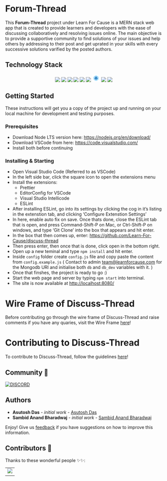 # Forum-Thread

This **Forum-Thread** project under Learn For Cause is a MERN stack web app that is created to provide learners and developers with the ease of discussing collaboratively and resolving issues online. The main objective is to provide a supportive community to find solutions of your issues and help others by addressing to their post and get uprated in your skills with every successive solutions varified by the posted authors.

<div>
      <h2>Technology Stack</h2>
      <p align ="center">
        <code><img src="https://img.icons8.com/color/48/000000/mongodb.png" width="5%" /></code>
        <code><img src="https://d2eip9sf3oo6c2.cloudfront.net/tags/images/000/000/359/full/expressjslogo.png" width="5%" /></code>
        <code><img src="https://img.icons8.com/color/48/000000/react-native.png" width="5%" /></code>
        <code><img src="https://img.icons8.com/windows/64/26e07f/node-js.png" width="5%"/></code>
        <code><img src="https://img.icons8.com/color/64/000000/git.png" width="5%"/></code>
        <code><img src="https://img.icons8.com/color/64/000000/github.png" width="5%"/></code>
        <code><img src="https://raw.githubusercontent.com/github/explore/80688e429a7d4ef2fca1e82350fe8e3517d3494d/topics/webpack/webpack.png" width="5%"/></code>
        <code><img src="https://img.icons8.com/color/64/000000/bootstrap.png" width="5%"/></code>
        <code><img src="https://img.icons8.com/color/64/000000/sass.png" width="5%"/></code>
      </p>
</div>

## Getting Started

These instructions will get you a copy of the project up and running on your local machine for development and testing purposes.

### Prerequisites

- Download Node LTS version here: <https://nodejs.org/en/download/>
- Download VSCode from here: <https://code.visualstudio.com/>
- Install both before continuing

### Installing & Starting

- Open Visual Studio Code (Referred to as VSCode)
- In the left side bar, click the square icon to open the extensions menu
- Install the extensions:
  - Prettier
  - EditorConfig for VSCode
  - Visual Studio Intellicode
  - ESLint
- After installing ESLint, go into its settings by clicking the cog in it’s listing in the extenstion tab, and clicking ‘Configure Extenstion Settings’
- In here, enable auto fix on save.
Once thats done, close the ESLint tab that is open, and press Command-Shift-P on Mac, or Ctrl-Shift-P on windows, and type ‘Git Clone’ into the box that appears and hit enter.
- In the box that then comes up, enter:
<https://github.com/Learn-For-Cause/discuss-thread>
- Then press enter, then once that is done, click open in the bottom right.
- Open up a new teminal and type `npm install` and hit enter.
- Inside `config` folder create `config.js` file and copy paste the content from `config.example.js` ( Contact to admin [team@learnforcause.com](team@learnforcause.com) for the Mongodb URI and initialise both `db` and `db_dev` variables with it. )
- Once that finshes, the project is ready to go :)
- Start the web page and server by typing `npm start` into terminal.
- The site is now available at <http://localhost:8080/>

# Wire Frame of Discuss-Thread

Before contributing go through the wire frame of Discuss-Thread and raise comments if you have any quaries, visit the Wire Frame [here](https://wireframepro.mockflow.com/view/Mc96bf38ae0b915aea8bf416364d60fab1620850361205)!

# Contributing to Discuss-Thread

To contribute to Discuss-Thread, follow the guidelines [here](./contributing.md)!

## Community 👥

[![DISCORD](https://img.shields.io/badge/Join-Discord-blue)](https://discord.gg/csVrbuxdwQ)

## Authors
- **Asutosh Das** - _initial work_ - [Asutosh Das](https://github.com/Ash-exp)
- **Sambid Anand Bharadwaj** - _initial work_ - [Sambid Anand Bharadwaj](https://github.com/sams14)

Enjoy! Give us [feedback](https://github.com/Learn-For-Cause/Forum-Thread/issues) if you have suggestions on how to improve this information.

## Contributors 🌟 

Thanks to these wonderful people ✨✨:

<table>
	<tr>
		<td>
			<a href="https://github.com/Learn-For-Cause/Forum-Thread/contributors">
  				<img src="https://contrib.rocks/image?repo=Learn-For-Cause/Forum-Thread" />
			</a>
		</td>
	</tr>
</table>
